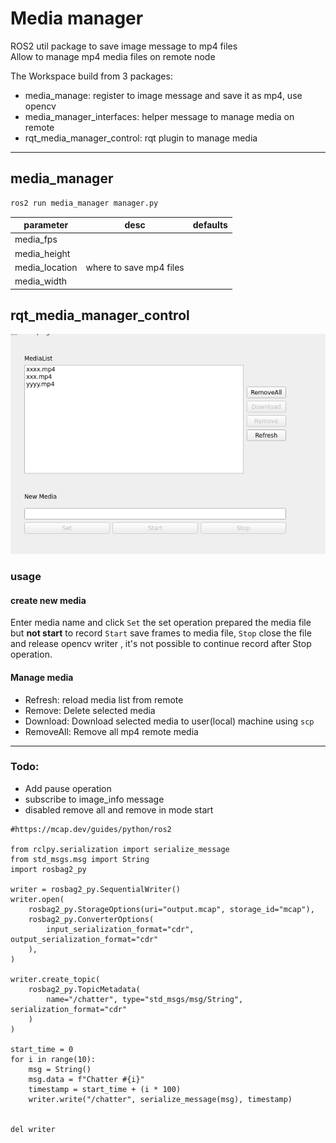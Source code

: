 # Media manager

ROS2 util package to save image message to mp4 files  
Allow to manage mp4 media files on remote node

The Workspace build from 3 packages:

- media_manage: register to image message and save it as mp4, use opencv
- media_manager_interfaces: helper message to manage media on remote
- rqt_media_manager_control: rqt plugin to manage media


---

## media_manager

```bash
ros2 run media_manager manager.py 
```
| parameter | desc | defaults |
|---------|-----------|-----------------|
| media_fps        |           |                 |
| media_height        |           |                 |
| media_location        | where to save mp4 files          |                 |
| media_width        |           |                 |


  
  
  
  
  

## rqt_media_manager_control

![alt text](images/rqt_media_manager.png)

### usage

#### create new media

Enter media name and click `Set` the set operation prepared the media file but **not start** to record
`Start` save frames to media file, `Stop` close the file and release opencv writer , it's not possible to continue record after Stop operation.


#### Manage media
- Refresh: reload media list from remote
- Remove: Delete selected media
- Download: Download selected media to user(local) machine using `scp`
- RemoveAll: Remove all mp4 remote media

---

### Todo:
- Add pause operation
- subscribe to image_info message
- disabled remove all and remove in mode start


```
#https://mcap.dev/guides/python/ros2

from rclpy.serialization import serialize_message
from std_msgs.msg import String
import rosbag2_py

writer = rosbag2_py.SequentialWriter()
writer.open(
    rosbag2_py.StorageOptions(uri="output.mcap", storage_id="mcap"),
    rosbag2_py.ConverterOptions(
        input_serialization_format="cdr", output_serialization_format="cdr"
    ),
)

writer.create_topic(
    rosbag2_py.TopicMetadata(
        name="/chatter", type="std_msgs/msg/String", serialization_format="cdr"
    )
)

start_time = 0
for i in range(10):
    msg = String()
    msg.data = f"Chatter #{i}"
    timestamp = start_time + (i * 100)
    writer.write("/chatter", serialize_message(msg), timestamp)


del writer
```